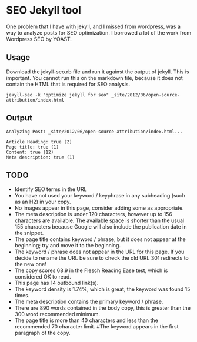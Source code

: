 SEO Jekyll tool
===============

One problem that I have with jekyll, and I missed from wordpress, was a way to analyze posts for SEO optimization. I borrowed a lot of the work from Wordpress SEO by YOAST.

Usage
-----
Download the jekyll-seo.rb file and run it against the output of jekyll. This is important. You cannot run this on the markdown file, because it does not contain the HTML that is required for SEO analysis.

	jekyll-seo -k "optimize jekyll for seo" _site/2012/06/open-source-attribution/index.html

Output
------

```
Analyzing Post: _site/2012/06/open-source-attribution/index.html...

Article Heading: true (2)
Page title: true (1)
Content: true (12)
Meta description: true (1)
```

TODO
----
* Identify SEO terms in the URL
* You have not used your keyword / keyphrase in any subheading (such as an H2) in your copy.
* No images appear in this page, consider adding some as appropriate.
* The meta description is under 120 characters, however up to 156 characters are available. The available space is shorter than the usual 155 characters because Google will also include the publication date in the snippet.
* The page title contains keyword / phrase, but it does not appear at the beginning; try and move it to the beginning.
* The keyword / phrase does not appear in the URL for this page. If you decide to rename the URL be sure to check the old URL 301 redirects to the new one!
* The copy scores 68.9 in the Flesch Reading Ease test, which is considered OK to read.
* This page has 14 outbound link(s).
* The keyword density is 1.74%, which is great, the keyword was found 15 times.
* The meta description contains the primary keyword / phrase.
* There are 890 words contained in the body copy, this is greater than the 300 word recommended minimum.
* The page title is more than 40 characters and less than the recommended 70 character limit.
#The keyword appears in the first paragraph of the copy.